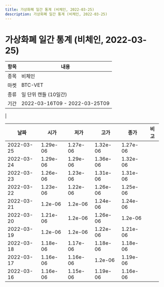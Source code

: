 ```yaml
---
title: 가상화폐 일간 통계 (비체인, 2022-03-25)
description: 가상화폐 일간 통계 (비체인, 2022-03-25)
---
```


가상화폐 일간 통계 (비체인, 2022-03-25)
===

|항목|내용|
|--|--|
|종목|비체인|
|마켓|BTC-VET|
|종류|일 단위 캔들 (10일간)|
|기간|2022-03-16T09 - 2022-03-25T09
|

|날짜|시가|저가|고가|종가|비고|
|--|--|--|--|--|--|
|2022-03-25|1.29e-06|1.27e-06|1.32e-06|1.27e-06|    |
|2022-03-24|1.29e-06|1.29e-06|1.36e-06|1.32e-06|    |
|2022-03-23|1.26e-06|1.23e-06|1.31e-06|1.31e-06|    |
|2022-03-22|1.23e-06|1.22e-06|1.26e-06|1.25e-06|    |
|2022-03-21|1.2e-06|1.2e-06|1.24e-06|1.24e-06|    |
|2022-03-20|1.21e-06|1.2e-06|1.26e-06|1.2e-06|    |
|2022-03-19|1.2e-06|1.2e-06|1.22e-06|1.21e-06|    |
|2022-03-18|1.18e-06|1.17e-06|1.18e-06|1.18e-06|    |
|2022-03-17|1.16e-06|1.16e-06|1.2e-06|1.19e-06|    |
|2022-03-16|1.16e-06|1.15e-06|1.19e-06|1.16e-06|    |
